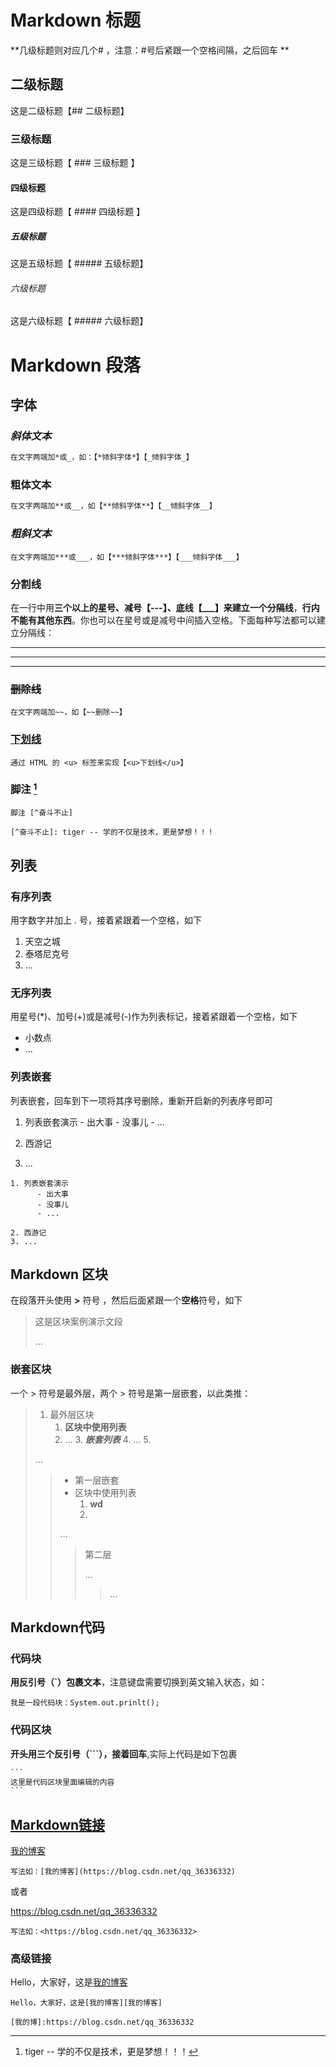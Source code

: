 # Markdown 标题
**几级标题则对应几个# ，注意：#号后紧跟一个空格间隔，之后回车 **

## 二级标题

这是二级标题【## 二级标题】

### 三级标题 

这是三级标题【 ### 三级标题 】

#### 四级标题

这是四级标题【 #### 四级标题 】

##### 五级标题

这是五级标题【 ##### 五级标题】

###### 六级标题

这是六级标题【 ##### 六级标题】

# Markdown 段落

## 字体

### _斜体文本_

```tex
在文字两端加*或_，如：【*倾斜字体*】【_倾斜字体_】
```

### **粗体文本**

```tex
在文字两端加**或__，如【**倾斜字体**】【__倾斜字体__】
```

### ***粗斜文本***

```
在文字两端加***或___，如【***倾斜字体***】【___倾斜字体___】
```

### 分割线

在一行中用**三个以上的星号、减号【---】、底线【___】来建立一个分隔线**，**行内不能有其他东西**。你也可以在星号或是减号中间插入空格。下面每种写法都可以建立分隔线：

***

---

___



### ~~删除线~~

```
在文字两端加~~，如【~~删除~~】
```

### <u>下划线</u>

```
通过 HTML 的 <u> 标签来实现【<u>下划线</u>】
```

### 脚注 [^奋斗不止]

[^奋斗不止]: tiger -- 学的不仅是技术，更是梦想！！！

```
脚注 [^奋斗不止]

[^奋斗不止]: tiger -- 学的不仅是技术，更是梦想！！！
```

## 列表

### 有序列表

用字数字并加上 . 号，接着紧跟着一个空格，如下

1. 天空之城
2. 泰塔尼克号
3. ...

### 无序列表

用星号(*)、加号(+)或是减号(-)作为列表标记，接着紧跟着一个空格，如下

- 小数点
- ...

### 列表嵌套

列表嵌套，回车到下一项将其序号删除，重新开启新的列表序号即可

1. 列表嵌套演示
       - 出大事
       - 没事儿
       - ...

2. 西游记
3. ...

```
1. 列表嵌套演示
      - 出大事
      - 没事儿
      - ...

2. 西游记
3. ...
```

## Markdown 区块

在段落开头使用 **>** 符号 ，然后后面紧跟一个**空格**符号，如下

> 这是区块案例演示文段
>
> ...
>
> 

### 嵌套区块

一个 > 符号是最外层，两个 > 符号是第一层嵌套，以此类推：

> 1. 最外层区块
>    1. **区块中使用列表**
>    2. ...
>       3. ***嵌套列表***
>       4. ...
>       5. 
>
> ...
>
> > - 第一层嵌套
> > - 区块中使用列表
> >   1. **wd**
> >   2. 
> >
> > ...
> >
> > > 第二层
> > >
> > > ...
> > >
> > > > ...

## Markdown代码

### 代码块

**用反引号（`）包裹文本**，注意键盘需要切换到英文输入状态，如：

`我是一段代码块：System.out.prinlt();`

### 代码区块

**开头用三个反引号（```），接着回车**,实际上代码是如下包裹

```tex
​```
这里是代码区块里面编辑的内容
​```
```

## [Markdown链接](https://blog.csdn.net/qq_36336332)

[我的博客](https://blog.csdn.net/qq_36336332)

```
写法如：[我的博客](https://blog.csdn.net/qq_36336332)
```

或者

<https://blog.csdn.net/qq_36336332>

```
写法如：<https://blog.csdn.net/qq_36336332>
```

### 高级链接

Hello，大家好，这是[我的博客][我的博客]

[我的博客]: https://blog.csdn.net/qq_36336332

```
Hello，大家好，这是[我的博客][我的博客]

[我的博]:https://blog.csdn.net/qq_36336332
```



